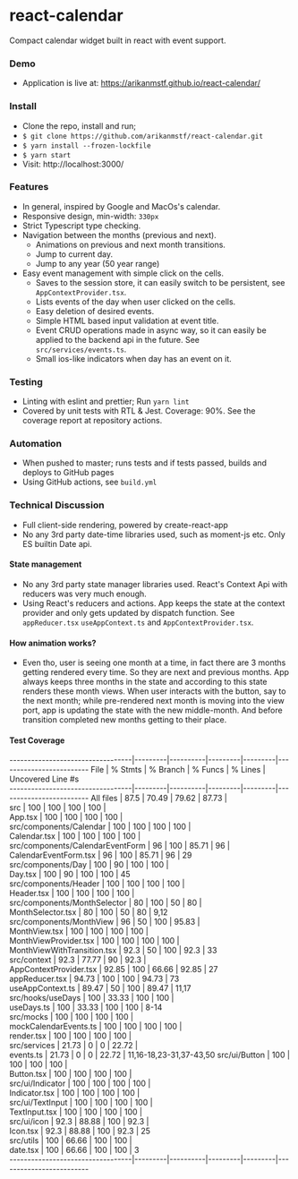 # react-calendar

Compact calendar widget built in react with event support.

### Demo
* Application is live at: https://arikanmstf.github.io/react-calendar/

### Install
* Clone the repo, install and run;
* `$ git clone https://github.com/arikanmstf/react-calendar.git`
* `$ yarn install --frozen-lockfile`
* `$ yarn start`
* Visit: http://localhost:3000/

### Features
* In general, inspired by Google and MacOs's calendar.
* Responsive design, min-width: `330px`
* Strict Typescript type checking.
* Navigation between the months (previous and next).
  - Animations on previous and next month transitions.
  - Jump to current day.
  - Jump to any year (50 year range)
* Easy event management with simple click on the cells.
  - Saves to the session store, it can easily switch to be persistent, see `AppContextProvider.tsx`.
  - Lists events of the day when user clicked on the cells.
  - Easy deletion of desired events.
  - Simple HTML based input validation at event title.
  - Event CRUD operations made in async way, so it can easily be applied to the backend api in the future. See `src/services/events.ts`.
  - Small ios-like indicators when day has an event on it.

### Testing
* Linting with eslint and prettier; Run `yarn lint`
* Covered by unit tests with RTL & Jest. Coverage: 90%. See the coverage report at repository actions.

### Automation
* When pushed to master; runs tests and if tests passed, builds and deploys to GitHub pages
* Using GitHub actions, see `build.yml`

### Technical Discussion
* Full client-side rendering, powered by create-react-app
* No any 3rd party date-time libraries used, such as moment-js etc. Only ES builtin Date api.

#### State management
* No any 3rd party state manager libraries used. React's Context Api with reducers was very much enough.
* Using React's reducers and actions. App keeps the state at the context provider and only gets updated by dispatch function.
See `appReducer.tsx` `useAppContext.ts` and `AppContextProvider.tsx`.


#### How animation works?
* Even tho, user is seeing one month at a time, in fact there are 3 months getting rendered every time.
So they are next and previous months. App always keeps three months in the state and according to this state renders these month views.
When user interacts with the button, say to the next month; while pre-rendered next month is moving into the view port,
app is updating the state with the new middle-month. And before transition completed new months getting to their place.

#### Test Coverage
----------------------------------|---------|----------|---------|---------|-------------------------
File                              | % Stmts | % Branch | % Funcs | % Lines | Uncovered Line #s       
----------------------------------|---------|----------|---------|---------|-------------------------
All files                         |    87.5 |    70.49 |   79.62 |   87.73 |                         
src                               |     100 |      100 |     100 |     100 |                         
App.tsx                           |     100 |      100 |     100 |     100 |                         
src/components/Calendar           |     100 |      100 |     100 |     100 |                         
Calendar.tsx                      |     100 |      100 |     100 |     100 |                         
src/components/CalendarEventForm  |      96 |      100 |   85.71 |      96 |                         
CalendarEventForm.tsx             |      96 |      100 |   85.71 |      96 | 29                      
src/components/Day                |     100 |       90 |     100 |     100 |                         
Day.tsx                           |     100 |       90 |     100 |     100 | 45                      
src/components/Header             |     100 |      100 |     100 |     100 |                         
Header.tsx                        |     100 |      100 |     100 |     100 |                         
src/components/MonthSelector      |      80 |      100 |      50 |      80 |                         
MonthSelector.tsx                 |      80 |      100 |      50 |      80 | 9,12                    
src/components/MonthView          |      96 |       50 |     100 |   95.83 |                         
MonthView.tsx                     |     100 |      100 |     100 |     100 |                         
MonthViewProvider.tsx             |     100 |      100 |     100 |     100 |                         
MonthViewWithTransition.tsx       |    92.3 |       50 |     100 |    92.3 | 33                      
src/context                       |    92.3 |    77.77 |      90 |    92.3 |                         
AppContextProvider.tsx            |   92.85 |      100 |   66.66 |   92.85 | 27                      
appReducer.tsx                    |   94.73 |      100 |     100 |   94.73 | 73                      
useAppContext.ts                  |   89.47 |       50 |     100 |   89.47 | 11,17                   
src/hooks/useDays                 |     100 |    33.33 |     100 |     100 |                         
useDays.ts                        |     100 |    33.33 |     100 |     100 | 8-14                    
src/mocks                         |     100 |      100 |     100 |     100 |                         
mockCalendarEvents.ts             |     100 |      100 |     100 |     100 |                         
render.tsx                        |     100 |      100 |     100 |     100 |                         
src/services                      |   21.73 |        0 |       0 |   22.72 |                         
events.ts                         |   21.73 |        0 |       0 |   22.72 | 11,16-18,23-31,37-43,50
src/ui/Button                     |     100 |      100 |     100 |     100 |                         
Button.tsx                        |     100 |      100 |     100 |     100 |                         
src/ui/Indicator                  |     100 |      100 |     100 |     100 |                         
Indicator.tsx                     |     100 |      100 |     100 |     100 |                         
src/ui/TextInput                  |     100 |      100 |     100 |     100 |                         
TextInput.tsx                     |     100 |      100 |     100 |     100 |                         
src/ui/icon                       |    92.3 |    88.88 |     100 |    92.3 |                         
Icon.tsx                          |    92.3 |    88.88 |     100 |    92.3 | 25                      
src/utils                         |     100 |    66.66 |     100 |     100 |                         
date.tsx                          |     100 |    66.66 |     100 |     100 | 3                       
----------------------------------|---------|----------|---------|---------|-------------------------
